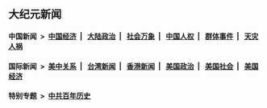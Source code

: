 ## 大纪元新闻

#### 中国新闻 &nbsp;>&nbsp; [中国经济](indexes/ncid283/README.md?06010045) &nbsp;| &nbsp; [大陆政治](indexes/ncid277/README.md?06010045) &nbsp;| &nbsp; [社会万象](indexes/ncid282/README.md?06010045) &nbsp;| &nbsp; [中国人权](indexes/ncid278/README.md?06010045) &nbsp;| &nbsp; [群体事件](indexes/ncid279/README.md?06010045) &nbsp;| &nbsp; [天灾人祸](indexes/ncid280/README.md?06010045)

#### 国际新闻 &nbsp;>&nbsp; [美中关系](indexes/nf1412576/README.md?06010045) &nbsp;| &nbsp; [台湾新闻](indexes/ncid1349361/README.md?06010045) &nbsp;| &nbsp; [香港新闻](indexes/ncid1349362/README.md?06010045) &nbsp;| &nbsp; [美国政治](indexes/ncid1078159/README.md?06010045) &nbsp;| &nbsp; [美国社会](indexes/ncid1078160/README.md?06010045) &nbsp;| &nbsp; [美国经济](indexes/ncid1078158/README.md?06010045)

#### 特别专题 &nbsp;>&nbsp; [中共百年历史](https://github.com/epoch-news/epoch-special/blob/master/README.md?06010045)  
